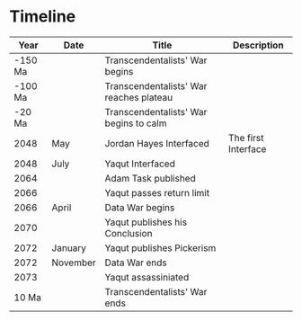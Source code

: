 # Timeline

| Year    | Date     | Title                                   | Description         |
|---------|----------|-----------------------------------------|---------------------|
| -150 Ma |          | Transcendentalists' War begins          |                     |
| -100 Ma |          | Transcendentalists' War reaches plateau |                     |
| -20 Ma  |          | Transcendentalists' War begins to calm  |
| 2048    | May      | Jordan Hayes Interfaced                 | The first Interface |
| 2048    | July     | Yaqut Interfaced                        |                     |
| 2064    |          | Adam Task published                     |                     |
| 2066    |          | Yaqut passes return limit               |                     |
| 2066    | April    | Data War begins                         |                     |
| 2070    |          | Yaqut publishes his Conclusion          |                     |
| 2072    | January  | Yaqut publishes Pickerism               |                     |
| 2072    | November | Data War ends                           |                     |
| 2073    |          | Yaqut assassiniated                     |                     |
| 10 Ma   |          | Transcendentalists' War ends            |



